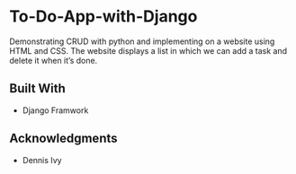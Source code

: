 # To-Do-App-with-Django
Demonstrating CRUD with python and implementing on a website using HTML and CSS. The website displays a list in which we can add a task and delete it when it’s done.

## Built With

* Django Framwork

## Acknowledgments

* Dennis Ivy
